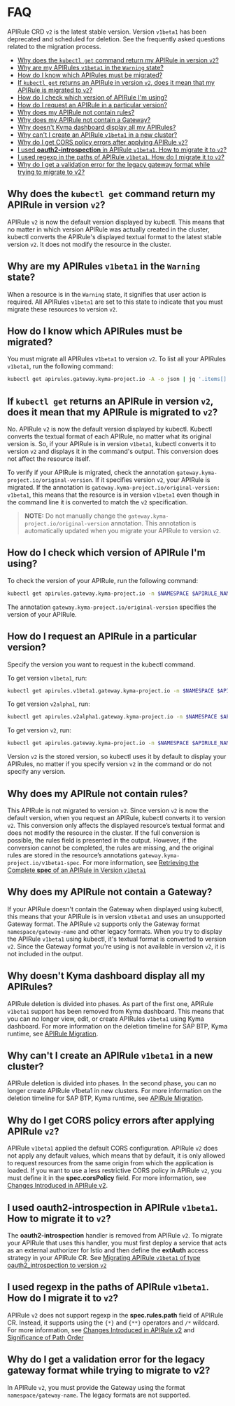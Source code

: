 # FAQ <!-- omit in toc -->

APIRule CRD `v2` is the latest stable version. Version `v1beta1` has been deprecated and scheduled for deletion. See the frequently asked questions related to the migration process.

- [Why does the `kubectl get` command return my APIRule in version `v2`?](#why-does-the-kubectl-get-command-return-my-apirule-in-version-v2)
- [Why are my APIRules `v1beta1` in the `Warning` state?](#why-are-my-apirules-v1beta1-in-the-warning-state)
- [How do I know which APIRules must be migrated?](#how-do-i-know-which-apirules-must-be-migrated)
- [If `kubectl get` returns an APIRule in version `v2`, does it mean that my APIRule is migrated to `v2`?](#if-kubectl-get-returns-an-apirule-in-version-v2-does-it-mean-that-my-apirule-is-migrated-to-v2)
- [How do I check which version of APIRule I'm using?](#how-do-i-check-which-version-of-apirule-im-using)
- [How do I request an APIRule in a particular version?](#how-do-i-request-an-apirule-in-a-particular-version)
- [Why does my APIRule not contain rules?](#why-does-my-apirule-not-contain-rules)
- [Why does my APIRule not contain a Gateway?](#why-does-my-apirule-not-contain-a-gateway)
- [Why doesn't Kyma dashboard display all my APIRules?](#why-doesnt-kyma-dashboard-display-all-my-apirules)
- [Why can't I create an APIRule `v1beta1` in a new cluster?](#why-cant-i-create-an-apirule-v1beta1-in-a-new-cluster)
- [Why do I get CORS policy errors after applying APIRule `v2`?](#why-do-i-get-cors-policy-errors-after-applying-apirule-v2)
- [I used **oauth2-introspection** in APIRule `v1beta1`. How to migrate it to `v2`?](#i-used-oauth2-introspection-in-apirule-v1beta1-how-to-migrate-it-to-v2)
- [I used regexp in the paths of APIRule `v1beta1`. How do I migrate it to `v2`?](#i-used-regexp-in-the-paths-of-apirule-v1beta1-how-do-i-migrate-it-to-v2)
- [Why do I get a validation error for the legacy gateway format while trying to migrate to v2?](#why-do-i-get-a-validation-error-for-the-legacy-gateway-format-while-trying-to-migrate-to-v2)
  
## Why does the `kubectl get` command return my APIRule in version `v2`?

APIRule `v2` is now the default version displayed by kubectl. This means that no matter in which version APIRule was actually created in the cluster, kubectl converts the APIRule's displayed textual format to the latest stable version `v2`. It does not modify the resource in the cluster.

## Why are my APIRules `v1beta1` in the `Warning` state?
When a resource is in the `Warning` state, it signifies that user action is required. All APIRules `v1beta1` are set to this state to indicate that you must migrate these resources to version `v2`.

## How do I know which APIRules must be migrated?
You must migrate all APIRules `v1beta1` to version `v2`. To list all your APIRules `v1beta1`, run the following command:
```bash
kubectl get apirules.gateway.kyma-project.io -A -o json | jq '.items[] | select(.metadata.annotations["gateway.kyma-project.io/original-version"] == "v1beta1") | {namespace: .metadata.namespace, name: .metadata.name}'
```

## If `kubectl get` returns an APIRule in version `v2`, does it mean that my APIRule is migrated to `v2`?

No. APIRule `v2` is now the default version displayed by kubectl. Kubectl converts the textual format of each APIRule, no matter what its original version is. So, if your APIRule is in version `v1beta1`, kubectl converts it to version `v2` and displays it in the command's output. This conversion does not affect the resource itself.

To verify if your APIRule is migrated, check the annotation `gateway.kyma-project.io/original-version`. If it specifies version `v2`, your APIRule is migrated. If the annotation is `gateway.kyma-project.io/original-version: v1beta1`, this means that the resource is in version `v1beta1` even though in the command line it is converted to match the `v2` specification. 

>**NOTE:** Do not manually change the `gateway.kyma-project.io/original-version` annotation. This annotation is automatically updated when you migrate your APIRule to version `v2`.

## How do I check which version of APIRule I'm using?

To check the version of your APIRule, run the following command: 

```bash
kubectl get apirules.gateway.kyma-project.io -n $NAMESPACE $APIRULE_NAME -o yaml
```
The annotation `gateway.kyma-project.io/original-version` specifies the version of your APIRule.

## How do I request an APIRule in a particular version?

Specify the version you want to request in the kubectl command. 

To get version `v1beta1`, run: 
```bash
kubectl get apirules.v1beta1.gateway.kyma-project.io -n $NAMESPACE $APIRULE_NAME -o yaml
```

To get version `v2alpha1`, run: 
```bash
kubectl get apirules.v2alpha1.gateway.kyma-project.io -n $NAMESPACE $APIRULE_NAME -o yaml
```

To get version `v2`, run: 
```bash
kubectl get apirules.gateway.kyma-project.io -n $NAMESPACE $APIRULE_NAME -o yaml
```
Version `v2` is the stored version, so kubectl uses it by default to display your APIRules, no matter if you specify version `v2` in the command or do not specify any version.

## Why does my APIRule not contain rules?

This APIRule is not migrated to version `v2`. Since version `v2` is now the default version, when you request an APIRule, kubectl converts it to version `v2`. This conversion only affects the displayed resource’s textual format and does not modify the resource in the cluster. If the full conversion is possible, the rules field is presented in the output. However, if the conversion cannot be completed, the rules are missing, and the original rules are stored in the resource’s annotations `gateway.kyma-project.io/v1beta1-spec`. For more information, see [Retrieving the Complete **spec** of an APIRule in Version `v1beta1`
](./01-81-retrieve-v1beta1-spec.md)

## Why does my APIRule not contain a Gateway?

If your APIRule doesn't contain the Gateway when displayed using kubectl, this means that your APIRule is in version `v1beta1` and uses an unsupported Gateway format. The APIRule `v2` supports only the Gateway format `namespace/gateway-name` and other legacy formats. When you try to display the APIRule `v1beta1` using kubectl, it's textual format is converted to version `v2`. Since the Gateway format you're using is not available in version `v2`, it is not included in the output.

## Why doesn't Kyma dashboard display all my APIRules?

APIRule deletion is divided into phases. As part of the first one, APIRule `v1beta1` support has been removed from Kyma dashboard. This means that you can no longer view, edit, or create APIRules `v1beta1` using Kyma dashboard. For more information on the deletion timeline for SAP BTP, Kyma runtime, see [APIRule Migration](./README.md#apirule-v1beta1-migration-timeline).

## Why can't I create an APIRule `v1beta1` in a new cluster?

APIRule deletion is divided into phases. In the second phase, you can no longer create APIRule v1beta1 in new clusters. For more information on the deletion timeline for SAP BTP, Kyma runtime, see [APIRule Migration](./README.md#apirule-v1beta1-migration-timeline).

## Why do I get CORS policy errors after applying APIRule `v2`?

APIRule `v1beta1` applied the default CORS configuration. APIRule `v2` does not apply any default values, which means that by default, it is only allowed to request resources from the same origin from which the application is loaded. If you want to use a less restrictive CORS policy in APIRule `v2`, you must define it in the **spec.corsPolicy** field. For more information, see [Changes Introduced in APIRule v2](https://help.sap.com/docs/btp/sap-business-technology-platform-internal/changes-introduced-in-apirule-v2?locale=en-US&state=DRAFT&version=Internal#cors-policy-is-not-applied-by-default).

## I used **oauth2-introspection** in APIRule `v1beta1`. How to migrate it to `v2`?

The **oauth2-introspection** handler is removed from APIRule `v2`. To migrate your APIRule that uses this handler, you must first deploy a service that acts as an external authorizer for Istio and then define the **extAuth** access strategy in your APIRule CR. See [Migrating APIRule `v1beta1` of type oauth2_introspection to version `v2`](./01-84-migrate-oauth2-v1beta1-to-v2.md)


## I used regexp in the paths of APIRule `v1beta1`. How do I migrate it to `v2`?

APIRule `v2` does not support regexp in the **spec.rules.path** field of APIRule CR. Instead, it supports using the `{*}` and `{**}` operators and `/*` wildcard. For more information, see [Changes Introduced in APIRule v2](../custom-resources/apirule/04-70-changes-in-apirule-v2.md) and [Significance of Path Order](../custom-resources/apirule/04-20-significance-of-rule-path-and-method-order.md)

## Why do I get a validation error for the legacy gateway format while trying to migrate to v2?

In APIRule `v2`, you must provide the Gateway using the format `namespace/gateway-name`. The legacy formats are not supported.